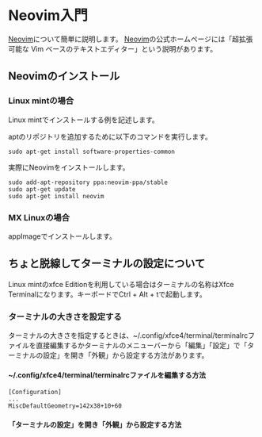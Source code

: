 # Neovim入門

[Neovim]について簡単に説明します。
[Neovim]の公式ホームページには「超拡張可能な Vim ベースのテキストエディター」という説明があります。

[Neovim]: https://neovim.io/

## Neovimのインストール

### Linux mintの場合

Linux mintでインストールする例を記述します。

aptのリポジトリを追加するために以下のコマンドを実行します。

~~~
sudo apt-get install software-properties-common
~~~

実際にNeovimをインストールします。

~~~
sudo add-apt-repository ppa:neovim-ppa/stable
sudo apt-get update
sudo apt-get install neovim
~~~

### MX Linuxの場合

appImageでインストールします。

## ちょと脱線してターミナルの設定について

Linux mintのxfce Editionを利用している場合はターミナルの名称はXfce Terminalになります。キーボードでCtrl + Alt + tで起動します。

### ターミナルの大きさを設定する

ターミナルの大きさを指定するときは、~/.config/xfce4/terminal/terminalrcファイルを直接編集するかターミナルのメニューバーから「編集」「設定」で「ターミナルの設定」を開き「外観」から設定する方法があります。

####  ~/.config/xfce4/terminal/terminalrcファイルを編集する方法
~~~
[Configuration]
...
MiscDefaultGeometry=142x38+10+60
~~~

#### 「ターミナルの設定」を開き「外観」から設定する方法
